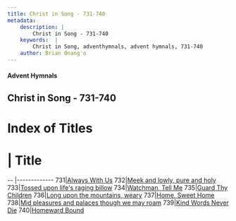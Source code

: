 ```yaml
---
title: Christ in Song - 731-740
metadata:
    description: |
        Christ in Song - 731-740
    keywords:  |
        Christ in Song, adventhymnals, advent hymnals, 731-740
    author: Brian Onang'o
---
```


#### Advent Hymnals
## Christ in Song - 731-740

# Index of Titles
# | Title                        
-- |-------------
731|[Always With Us](/christ-in-song/701-800/731-740/Always-With-Us)
732|[Meek and lowly, pure and holy](/christ-in-song/701-800/731-740/Meek-and-lowly,-pure-and-holy)
733|[Tossed upon life's raging billow](/christ-in-song/701-800/731-740/Tossed-upon-life's-raging-billow)
734|[Watchman, Tell Me](/christ-in-song/701-800/731-740/Watchman,-Tell-Me)
735|[Guard Thy Children](/christ-in-song/701-800/731-740/Guard-Thy-Children)
736|[Long upon the mountains, weary](/christ-in-song/701-800/731-740/Long-upon-the-mountains,-weary)
737|[Home, Sweet Home](/christ-in-song/701-800/731-740/Home,-Sweet-Home)
738|[Mid pleasures and palaces though we may roam](/christ-in-song/701-800/731-740/Mid-pleasures-and-palaces-though-we-may-roam)
739|[Kind Words Never Die](/christ-in-song/701-800/731-740/Kind-Words-Never-Die)
740|[Homeward Bound](/christ-in-song/701-800/731-740/Homeward-Bound)